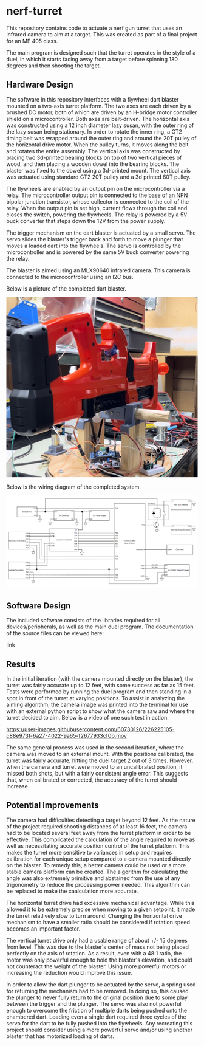 # nerf-turret

This repository contains code to actuate a nerf gun turret that uses an infrared camera to aim at a target. This was created as part of a final project for an ME 405 class.

The main program is designed such that the turret operates in the style of a duel, in which it starts facing away from a target before spinning 180 degrees and then shooting the target.

## Hardware Design

The software in this repository interfaces with a flywheel dart blaster mounted on a two-axis turret platform. The two axes are each driven by a brushed DC motor, both of which are driven by an H-bridge motor controller shield on a microcontroller. Both axes are belt-driven. The horizontal axis was constructed using a 12 inch diameter lazy susan, with the outer ring of the lazy susan being stationary. In order to rotate the inner ring, a GT2 timing belt was wrapped around the outer ring and around the 20T pulley of the horizontal drive motor. When the pulley turns, it moves along the belt and rotates the entire assembly. The vertical axis was constructed by placing two 3d-printed bearing blocks on top of two vertical pieces of wood, and then placing a wooden dowel into the bearing blocks. The blaster was fixed to the dowel using a 3d-printed mount. The vertical axis was actuated using standard GT2 20T pulley and a 3d printed 60T pulley.

The flywheels are enabled by an output pin on the microcontroller via a relay. The microcontroller output pin is connected to the base of an NPN bipolar junction transistor, whose collector is connected to the coil of the relay. When the output pin is set high, current flows through the coil and closes the switch, powering the flywheels. The relay is powered by a 5V buck converter that steps down the 12V from the power supply.

The trigger mechanism on the dart blaster is actuated by a small servo. The servo slides the blaster's trigger back and forth to move a plunger that moves a loaded dart into the flywheels. The servo is controlled by the microcontroller and is powered by the same 5V buck converter powering the relay. 

The blaster is aimed using an MLX90640 infrared camera. This camera is connected to the microcontroller using an I2C bus.

Below is a picture of the completed dart blaster.

![Completed blaster](/img/turret.jpg)

Below is the wiring diagram of the completed system.

![Turret wiring diagram](/img/405nt_wiring_diagram.png)

## Software Design

The included software consists of the libraries required for all devices/peripherals, as well as the main duel program. The documentation of the source files can be viewed here:

link

## Results

In the initial iteration (with the camera mounted directly on the blaster), the turret was fairly accurate up to 12 feet, with some success as far as 15 feet. Tests were performed by running the duel program and then standing in a spot in front of the turret at varying positions. To assist in analyzing the aiming algorithm, the camera image was printed into the terminal for use with an external python script to show what the camera saw and where the turret decided to aim. Below is a video of one such test in action.

https://user-images.githubusercontent.com/60730126/226225105-c88e973f-6a27-4022-9a65-f2677933cf0b.mov

The same general process was used in the second iteration, where the camera was moved to an external mount. With the positions calibrated, the turret was fairly accurate, hitting the duel target 2 out of 3 times. However, when the camera and turret were moved to an uncalibrated position, it missed both shots, but with a fairly consistent angle error. This suggests that, when calibrated or corrected, the accuracy of the turret should increase.

## Potential Improvements

The camera had difficulties detecting a target beyond 12 feet. As the nature of the project required shooting distances of at least 16 feet, the camera had to be located several feet away from the turret platform in order to be effective. This complicated the calculation of the angle required to move as well as necessitating accurate position control of the turret platform. This makes the turret more sensitive to variances in setup and requires calibration for each unique setup compared to a camera mounted directly on the blaster. To remedy this, a better camera could be used or a more stable camera platform can be created. The algorithm for calculating the angle was also extremely primitive and abstained from the use of any trigonometry to reduce the processing power needed. This algorithm can be replaced to make the caalculation more accurate.

The horizontal turret drive had excessive mechanical advantage. While this allowed it to be extremely precise when moving to a given setpoint, it made the turret relatlively slow to turn around. Changing the horizontal drive mechanism to have a smaller ratio should be considered if rotation speed becomes an important factor.

The vertical turret drive only had a usable range of about +/- 15 degrees from level. This was due to the blaster's center of mass not being placed perfectly on the axis of rotation. As a result, even with a 48:1 ratio, the motor was only powerful enough to hold the blaster's elevation, and could not counteract the weight of the blaster. Using more powerful motors or increasing the reduction would improve this issue.

In order to allow the dart plunger to be actuated by the servo, a spring used for returning the mechanism had to be removed. In doing so, this caused the plunger to never fully return to the original position due to some play between the trigger and the plunger. The servo was also not powerful enough to overcome the friction of multiple darts being pushed onto the chambered dart. Loading even a single dart required three cycles of the servo for the dart to be fully pushed into the flywheels. Any recreating this project should consider using a more powerful servo and/or using another blaster that has motorized loading of darts.

